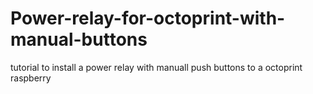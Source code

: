 # Power-relay-for-octoprint-with-manual-buttons
tutorial to install a power relay with manuall push buttons to a octoprint raspberry

